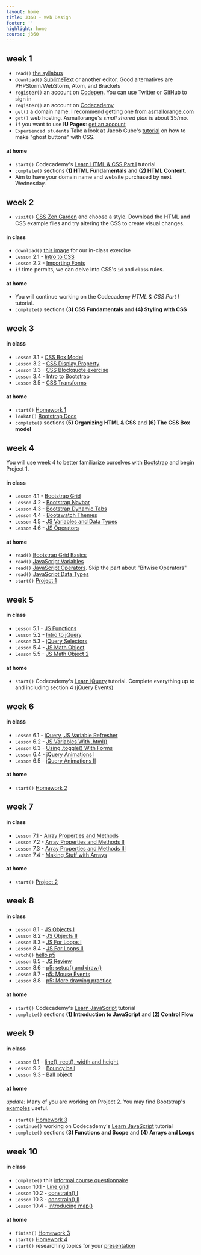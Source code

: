 ```yaml
---
layout: home
title: J360 - Web Design
footer: ''
highlight: home
course: j360
---
```

## week 1
 * `read()` [the syllabus]({{site.baseurl}}/j360/docs/web-syllabus.pdf)
 * `download()` [SublimeText](https://www.sublimetext.com) or another editor. Good alternatives are PHPStorm/WebStorm, Atom, and Brackets
 * `register()` an account on [Codepen](http://codepen.io/). You can use Twitter or GitHub to sign in
 * `register()` an account on [Codecademy](https://www.codecademy.com/learn)
 * `get()` a domain name. I recommend getting one [from asmallorange.com](http://asmallorange.com)
 * `get()` web hosting. Asmallorange's _small shared plan_ is about $5/mo.
 * `if` you want to use __IU Pages__: [get an account](https://access.iu.edu/Accounts)
 * `Experienced students` Take a look at Jacob Gube's [tutorial](http://sixrevisions.com/css/ghost-buttons/) on how to make "ghost buttons" with CSS.

#### at home
 * `start()` Codecademy's [Learn HTML & CSS Part I](https://www.codecademy.com/learn/learn-html-css) tutorial.
 * `complete()` sections __(1) HTML Fundamentals__ and __(2) HTML Content__.
 * Aim to have your domain name and website purchased by next Wednesday.

## week 2
 * `visit()` [CSS Zen Garden](http://www.csszengarden.com/218/) and choose a style. Download the HTML and CSS example files and try altering the CSS to create visual changes.

#### in class
 * `download()` [this image](http://imgur.com/a/52JLv) for our in-class exercise
 * `Lesson` 2.1 - [Intro to CSS](http://codepen.io/novonagu/pen/bgBRJG)
 * `Lesson` 2.2 - [Importing Fonts](http://codepen.io/novonagu/pen/BpQdJK)
 * `if` time permits, we can delve into CSS's `id` and `class` rules.

#### at home
 * You will continue working on the Codecademy _HTML & CSS Part I_ tutorial.
 * `complete()` sections __(3) CSS Fundamentals__ and __(4) Styling with CSS__

## week 3
#### in class
 * `Lesson` 3.1 - [CSS Box Model](https://codepen.io/novonagu/pen/GrmWKx)
 * `Lesson` 3.2 - [CSS Display Property](https://codepen.io/novonagu/pen/BpRWaO)
 * `Lesson` 3.3 - [CSS Blockquote exercise](http://codepen.io/novonagu/pen/VPzPEv)
 * `Lesson` 3.4 - [Intro to Bootstrap](https://codepen.io/novonagu/pen/gwmVpN)
 * `Lesson` 3.5 - [CSS Transforms](https://codepen.io/novonagu/pen/qajAYy)

#### at home
 * `start()` [Homework 1](docs/hw1.html)
 * `lookAt()` [Bootstrap Docs](http://getbootstrap.com/)
 * `complete()` sections __(5) Organizing HTML & CSS__ and __(6) The CSS Box model__

## week 4
You will use week 4 to better familiarize ourselves with [Bootstrap](http://getbootstrap.com/) and begin Project 1.

#### in class
 * `Lesson` 4.1 - [Bootstrap Grid](http://codepen.io/novonagu/pen/RKxrBR)
 * `Lesson` 4.2 - [Bootstrap Navbar](http://codepen.io/novonagu/pen/JEMGwP)
 * `Lesson` 4.3 - [Bootstrap Dynamic Tabs](http://codepen.io/novonagu/pen/pRpgMx)
 * `Lesson` 4.4 - [Bootswatch Themes](http://codepen.io/novonagu/pen/zNRmNX)
 * `Lesson` 4.5 - [JS Variables and Data Types](http://codepen.io/novonagu/pen/OWQBaQ)
 * `Lesson` 4.6 - [JS Operators](https://codepen.io/novonagu/pen/PGVmBX)

#### at home
 * `read()` [Bootstrap Grid Basics](http://www.w3schools.com/bootstrap/bootstrap_grid_basic.asp)
 * `read()` [JavaScript Variables](http://www.w3schools.com/js/js_variables.asp)
 * `read()` [JavaScript Operators](http://www.w3schools.com/js/js_operators.asp). Skip the part about "Bitwise Operators"
 * `read()` [JavaScript Data Types](http://www.w3schools.com/js/js_datatypes.asp)
 * `start()` [Project 1](docs/project1.html)

## week 5

#### in class
 * `Lesson` 5.1 - [JS Functions](http://codepen.io/novonagu/pen/mRKOvV)
 * `Lesson` 5.2 - [Intro to jQuery](http://codepen.io/novonagu/pen/dNKmaN)
 * `Lesson` 5.3 - [jQuery Selectors](http://codepen.io/novonagu/pen/JEZvpy)
 * `Lesson` 5.4 - [JS Math Object](http://codepen.io/novonagu/pen/qRMmdP)
 * `Lesson` 5.5 - [JS Math Object 2](http://codepen.io/novonagu/pen/rjZmxW)

#### at home
 * `start()` Codecademy's [Learn jQuery](https://www.codecademy.com/learn/jquery) tutorial. Complete everything up to and including section 4 (jQuery Events)

## week 6
#### in class
 * `Lesson` 6.1 - [jQuery, JS Variable Refresher](http://codepen.io/novonagu/pen/ggZoxr)
 * `Lesson` 6.2 - [JS Variables With .html()](http://codepen.io/novonagu/pen/bgOarq)
 * `Lesson` 6.3 - [Using .toggle() With Forms](http://codepen.io/novonagu/pen/RGYKwG)
 * `Lesson` 6.4 - [jQuery Animations I](http://codepen.io/novonagu/pen/QdobXJ)
 * `Lesson` 6.5 - [jQuery Animations II](http://codepen.io/novonagu/pen/OWqybo)

#### at home
 * `start()` [Homework 2](docs/hw2.html)

## week 7
#### in class
 * `Lesson` 7.1 - [Array Properties and Methods](http://codepen.io/novonagu/pen/BLgJJB)
 * `Lesson` 7.2 - [Array Properties and Methods II](http://codepen.io/novonagu/pen/MjMrBm)
 * `Lesson` 7.3 - [Array Properties and Methods III](http://codepen.io/novonagu/pen/WGqdBo)
 * `Lesson` 7.4 - [Making Stuff with Arrays](http://codepen.io/novonagu/pen/edwMQp)

#### at home
 * `start()` [Project 2](docs/project2.html)

<!-- * `Lesson` - [Using spectrum.js](http://codepen.io/novonagu/pen/vgqyeM) -->

## week 8
#### in class
 * `Lesson` 8.1 - [JS Objects I](http://codepen.io/novonagu/pen/VpYErp)
 * `Lesson` 8.2 - [JS Objects II](http://codepen.io/novonagu/pen/evmPyO)
 * `Lesson` 8.3 - [JS For Loops I](http://codepen.io/novonagu/pen/xqbyYV)
 * `Lesson` 8.4 - [JS For Loops II](http://codepen.io/novonagu/pen/OpPBQZ)
 * `watch()` [hello p5](http://hello.p5js.org/)
 * `Lesson` 8.5 - [JS Review](http://codepen.io/novonagu/pen/dOPOBw)
 * `Lesson` 8.6 - [p5: setup() and draw()](http://codepen.io/novonagu/pen/BQyLNw)
 * `Lesson` 8.7 - [p5: Mouse Events](http://codepen.io/novonagu/pen/PbwJQg)
 * `Lesson` 8.8 - [p5: More drawing practice](http://codepen.io/novonagu/pen/gLbXgp)

#### at home
 * `start()` Codecademy's [Learn JavaScript](https://www.codecademy.com/learn/learn-javascript) tutorial
 * `complete()` sections __(1) Introduction to JavaScript__ and __(2) Control Flow__

## week 9
#### in class
 * `Lesson` 9.1 - [line(), rect(), width and height](http://codepen.io/novonagu/pen/OpXjVZ)
 * `Lesson` 9.2 - [Bouncy ball](http://codepen.io/novonagu/pen/pebrgm)
 * `Lesson` 9.3 - [Ball object](http://codepen.io/novonagu/pen/WpxZaR)

#### at home
_update:_ Many of you are working on Project 2. You may find Bootstrap's [examples](http://getbootstrap.com/getting-started/#examples) useful.
 * `start()` [Homework 3](docs/hw3.html)
 * `continue()` working on Codecademy's [Learn JavaScript](https://www.codecademy.com/learn/learn-javascript) tutorial
 * `complete()` sections __(3) Functions and Scope__ and __(4) Arrays and Loops__

## week 10
#### in class
 * `complete()` this [informal course questionnaire](https://goo.gl/forms/HfCgkYp3UVX3MF4A3)
 * `Lesson` 10.1 - [Line grid](http://codepen.io/novonagu/pen/XMzjmb)
 * `Lesson` 10.2 - [constrain() I](http://codepen.io/novonagu/pen/wJPzmO)
 * `Lesson` 10.3 - [constrain() II](http://codepen.io/novonagu/pen/XMzjYN)
 * `Lesson` 10.4 - [introducing map()](http://codepen.io/novonagu/pen/QpOqXg)

#### at home
 * `finish()` [Homework 3](docs/hw3.html)
 * `start()` [Homework 4](docs/hw4.html)
 * `start()` researching  topics for your [presentation](docs/presentation.html)